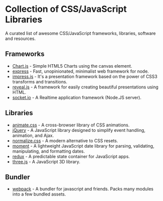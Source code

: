 # Collection of CSS/JavaScript Libraries
A curated list of awesome CSS/JavaScript frameworks, libraries, software and resources.

## **Frameworks**

* [Chart.js](https://github.com/chartjs/Chart.js) - Simple HTML5 Charts using the canvas element.
* [express](https://github.com/expressjs/express) - Fast, unopinionated, minimalist web framework for node.
* [impress.js](https://github.com/impress/impress.js) - It's a presentation framework based on the power of CSS3 transforms and transitions.
* [reveal.js](https://github.com/hakimel/reveal.js) - A framework for easily creating beautiful presentations using HTML.
* [socket.io](https://github.com/socketio/socket.io) - A Realtime application framework (Node.JS server).


## **Libraries**

* [animate.css](https://github.com/daneden/animate.css) - A cross-browser library of CSS animations.
* [jQuery](https://github.com/daneden/animate.css) - A JavaScript library designed to simplify event handling, animation, and Ajax.
* [normalize.css](https://github.com/necolas/normalize.css) - A modern alternative to CSS resets.
* [moment](https://github.com/moment/moment) - A lightweight JavaScript date library for parsing, validating, manipulating, and formatting dates.
* [redux](https://github.com/reduxjs/redux) - A predictable state container for JavaScript apps.
* [three.js](https://github.com/mrdoob/three.js) - A JavaScript 3D library.

## **Bundler**

* [webpack](https://github.com/webpack/webpack) - A bundler for javascript and friends. Packs many modules into a few bundled assets.